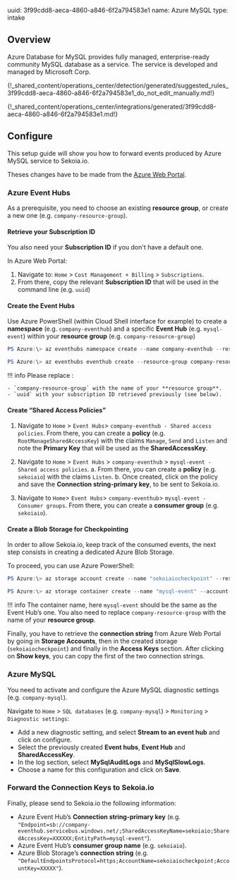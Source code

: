 uuid: 3f99cdd8-aeca-4860-a846-6f2a794583e1
name: Azure MySQL
type: intake

## Overview

Azure Database for MySQL provides fully managed, enterprise-ready community MySQL database as a service. The service is developed and managed by Microsoft Corp.

{!_shared_content/operations_center/detection/generated/suggested_rules_3f99cdd8-aeca-4860-a846-6f2a794583e1_do_not_edit_manually.md!}

{!_shared_content/operations_center/integrations/generated/3f99cdd8-aeca-4860-a846-6f2a794583e1.md!}

## Configure

This setup guide will show you how to forward events produced by Azure MySQL service to Sekoia.io.

Theses changes have to be made from the [Azure Web Portal](https://portal.azure.com).

### Azure Event Hubs

As a prerequisite, you need to choose an existing **resource group**, or create a new one (e.g. `company-resource-group`).

#### Retrieve your Subscription ID

You also need your **Subscription ID** if you don't have a default one. 

In Azure Web Portal:

1. Navigate to: `Home` > `Cost Management + Billing` > `Subscriptions`. 
2. From there, copy the relevant **Subscription ID** that will be used in the command line (e.g. `uuid`)

#### Create the Event Hubs

Use Azure PowerShell (within Cloud Shell interface for example) to create a **namespace** (e.g. `company-eventhub`) and a specific **Event Hub** (e.g. `mysql-event`) within your **resource group** (e.g. `company-resource-group`)

```powershell
PS Azure:\> az eventhubs namespace create --name company-eventhub --resource-group company-resource-group --enable-kafka true --subscription uuid
```

```powershell
PS Azure:\> az eventhubs eventhub create --resource-group company-resource-group --namespace-name company-eventhub --name mysql-event --message-retention 3 --partition-count 4 --subscription uuid
```

!!! info
    Please replace :

    - `company-resource-group` with the name of your **resource group**.
    - `uuid` with your subscription ID retrieved previously (see below).

#### Create “Shared Access Policies”

1. Navigate to `Home` > `Event Hubs`> `company-eventhub - Shared access policies`.
    From there, you can create a **policy** (e.g. `RootManageSharedAccessKey`) with the claims `Manage`, `Send` and `Listen` and note the **Primary Key** that will be used as the **SharedAccessKey**.

2. Navigate to `Home` > `Event Hubs` > `company-eventhub` > `mysql-event - Shared access policies`.
    a. From there, you can create a **policy** (e.g. `sekoiaio`) with the claims `Listen`.
    b. Once created, click on the policy and save the **Connection string-primary key**, to be sent to Sekoia.io.

3. Navigate to `Home`> `Event Hubs`> `company-eventhub`> `mysql-event - Consumer groups`.
    From there, you can create a **consumer group** (e.g. `sekoiaio`).

#### Create a Blob Storage for Checkpointing

In order to allow Sekoia.io, keep track of the consumed events, the next step consists in creating a dedicated Azure Blob Storage.

To proceed, you can use Azure PowerShell:

```powershell
PS Azure:\> az storage account create --name "sekoiaiocheckpoint" --resource-group "company-resource-group"
```

```powershell
PS Azure:\> az storage container create --name "mysql-event" --account-name "sekoiaiocheckpoint"
```

!!! info
    The container name, here `mysql-event` should be the same as the Event Hub’s one.
    You also need to replace `company-resource-group` with the name of your **resource group**.

Finally, you have to retrieve the **connection string** from Azure Web Portal by going in **Storage Accounts**, then in the created storage (`sekoiaiocheckpoint`) and finally in the **Access Keys** section. After clicking on **Show keys**, you can copy the first of the two connection strings.

### Azure MySQL

You need to activate and configure the Azure MySQL diagnostic settings (e.g. `company-mysql`).

Navigate to `Home` > `SQL databases` (e.g. `company-mysql`) > `Monitoring` > `Diagnostic settings`:

- Add a new diagnostic setting, and select **Stream to an event hub** and click on configure.
- Select the previously created **Event hubs**, **Event Hub** and **SharedAccessKey**.
- In the log section, select **MySqlAuditLogs** and **MySqlSlowLogs**.
- Choose a name for this configuration and click on **Save**.

### Forward the Connection Keys to Sekoia.io

Finally, please send to Sekoia.io the following information:

- Azure Event Hub’s **Connection string-primary key** (e.g. `"Endpoint=sb://company-eventhub.servicebus.windows.net/;SharedAccessKeyName=sekoiaio;SharedAccessKey=XXXXXX;EntityPath=mysql-event"`).
- Azure Event Hub’s **consumer group name** (e.g. `sekoiaio`).
- Azure Blob Storage’s **connection string** (e.g. `"DefaultEndpointsProtocol=https;AccountName=sekoiaiocheckpoint;AccountKey=XXXXX"`).
